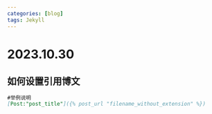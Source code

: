 ```yaml
---
categories: [blog]
tags: Jekyll
---
```

# 2023.10.30
## 如何设置引用博文

```markdown
#举例说明
[Post:"post_title"]({% post_url "filename_without_extension" %})
```
